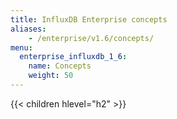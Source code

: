 ```yaml
---
title: InfluxDB Enterprise concepts
aliases:
    - /enterprise/v1.6/concepts/
menu:
  enterprise_influxdb_1_6:
    name: Concepts
    weight: 50
---
```


{{< children hlevel="h2" >}}
